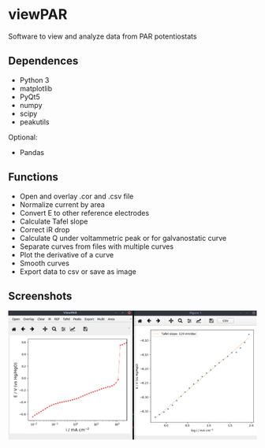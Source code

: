 # viewPAR
Software to view and analyze data from PAR potentiostats


## Dependences

- Python 3
- matplotlib
- PyQt5
- numpy
- scipy
- peakutils


Optional:
- Pandas

## Functions ##

- Open and overlay .cor and .csv file
- Normalize current by area
- Convert E to other reference electrodes
- Calculate Tafel slope
- Correct iR drop
- Calculate Q under voltammetric peak or for galvanostatic curve
- Separate curves from files with multiple curves
- Plot the derivative of a curve
- Smooth curves
- Export data to csv or save as image

## Screenshots

![ViewPAR](https://github.com/yerga/viewPAR/blob/master/docs/web/viewPAR.png)
